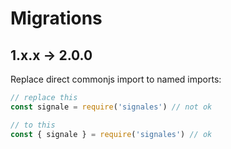 # Migrations

## 1.x.x -> 2.0.0

Replace direct commonjs import to named imports:

```js
// replace this
const signale = require('signales') // not ok

// to this
const { signale } = require('signales') // ok
```
